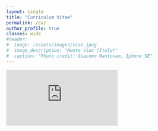 ```yaml
---
layout: single
title: "Curriculum Vitae"
permalink: /cv/
author_profile: true
classes: wide
#header:
#  image: /assets/images/vioz.jpeg
#  image_description: "Monte Vioz (Italy)"
#  caption: "Photo credit: Giacomo Mantovan, Iphone SE"
---
```


<embed src="https://gmantovan.github.io/assets/files/bertinelli_gabriele_cv.pdf" type="application/pdf" />
